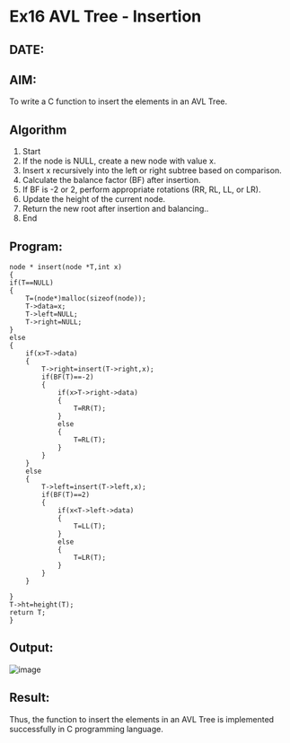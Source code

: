 # Ex16 AVL Tree - Insertion
## DATE:
## AIM:
To write a C function to insert the elements in an AVL Tree.

## Algorithm
1. Start 
2. If the node is NULL, create a new node with value x. 
3. Insert x recursively into the left or right subtree based on comparison. 
4. Calculate the balance factor (BF) after insertion. 
5. If BF is -2 or 2, perform appropriate rotations (RR, RL, LL, or LR). 
6. Update the height of the current node. 
7. Return the new root after insertion and balancing.. 
8. End   
## Program:
```
node * insert(node *T,int x)
{
if(T==NULL)
{
    T=(node*)malloc(sizeof(node));
    T->data=x;
    T->left=NULL;
    T->right=NULL;
}
else
{
    if(x>T->data)
    {
        T->right=insert(T->right,x);
        if(BF(T)==-2)
        {
            if(x>T->right->data)
            {
                T=RR(T);
            }
            else
            {
                T=RL(T);
            }
        }
    }
    else
    {
        T->left=insert(T->left,x);
        if(BF(T)==2)
        {
            if(x<T->left->data)
            {
                T=LL(T);
            }
            else
            {
                T=LR(T);
            }
        }
    }
    
}
T->ht=height(T);
return T;
}
```
## Output:
![image](https://github.com/user-attachments/assets/8ff2c1cd-0d7f-4bd4-9c40-cc353518dff6)



## Result:
Thus, the function to insert the elements in an AVL Tree is implemented successfully in C programming language.
